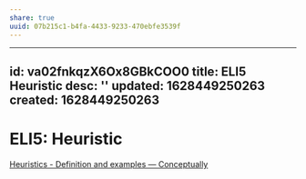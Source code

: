 ```yaml
---
share: true
uuid: 07b215c1-b4fa-4433-9233-470ebfe3539f
---
```

---
id: va02fnkqzX6Ox8GBkCOO0
title: ELI5 Heuristic
desc: ''
updated: 1628449250263
created: 1628449250263
---
# ELI5: Heuristic
[Heuristics - Definition and examples — Conceptually](https://conceptually.org/concepts/heuristics)
